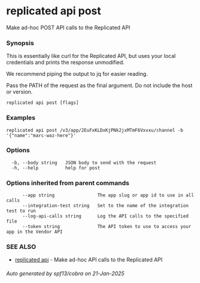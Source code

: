 # replicated api post

Make ad-hoc POST API calls to the Replicated API

### Synopsis

This is essentially like curl for the Replicated API, but
uses your local credentials and prints the response unmodified.

We recommend piping the output to jq for easier reading.

Pass the PATH of the request as the final argument. Do not include the host or version.

```
replicated api post [flags]
```

### Examples

```
replicated api post /v3/app/2EuFxKLDxKjPNk2jxMTmF6Vxvxu/channel -b '{"name":"marc-waz-here"}'
```

### Options

```
  -b, --body string   JSON body to send with the request
  -h, --help          help for post
```

### Options inherited from parent commands

```
      --app string                The app slug or app id to use in all calls
      --integration-test string   Set to the name of the integration test to run
      --log-api-calls string      Log the API calls to the specified file
      --token string              The API token to use to access your app in the Vendor API
```

### SEE ALSO

* [replicated api](replicated_api.md)	 - Make ad-hoc API calls to the Replicated API

###### Auto generated by spf13/cobra on 21-Jan-2025

